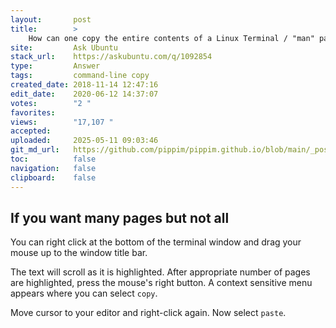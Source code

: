 ```yaml
---
layout:       post
title:        >
    How can one copy the entire contents of a Linux Terminal / "man" pages to a a text editor (gedit in this instance)?
site:         Ask Ubuntu
stack_url:    https://askubuntu.com/q/1092854
type:         Answer
tags:         command-line copy
created_date: 2018-11-14 12:47:16
edit_date:    2020-06-12 14:37:07
votes:        "2 "
favorites:    
views:        "17,107 "
accepted:     
uploaded:     2025-05-11 09:03:46
git_md_url:   https://github.com/pippim/pippim.github.io/blob/main/_posts/2018/2018-11-14-How-can-one-copy-the-entire-contents-of-a-Linux-Terminal-_-_man_-pages-to-a-a-text-editor-_gedit-in-this-instance__.md
toc:          false
navigation:   false
clipboard:    false
---
```


## If you want many pages but not all

You can right click at the bottom of the terminal window and drag your mouse up to the window title bar.

The text will scroll as it is highlighted. After appropriate number of pages are highlighted, press the mouse's right button. A context sensitive menu appears where you can select `copy`.

Move cursor to your editor and right-click again. Now select `paste`.
